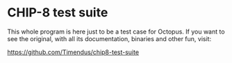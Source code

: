 # CHIP-8 test suite

This whole program is here just to be a test case for Octopus. If you want to
see the original, with all its documentation, binaries and other fun, visit:

https://github.com/Timendus/chip8-test-suite
